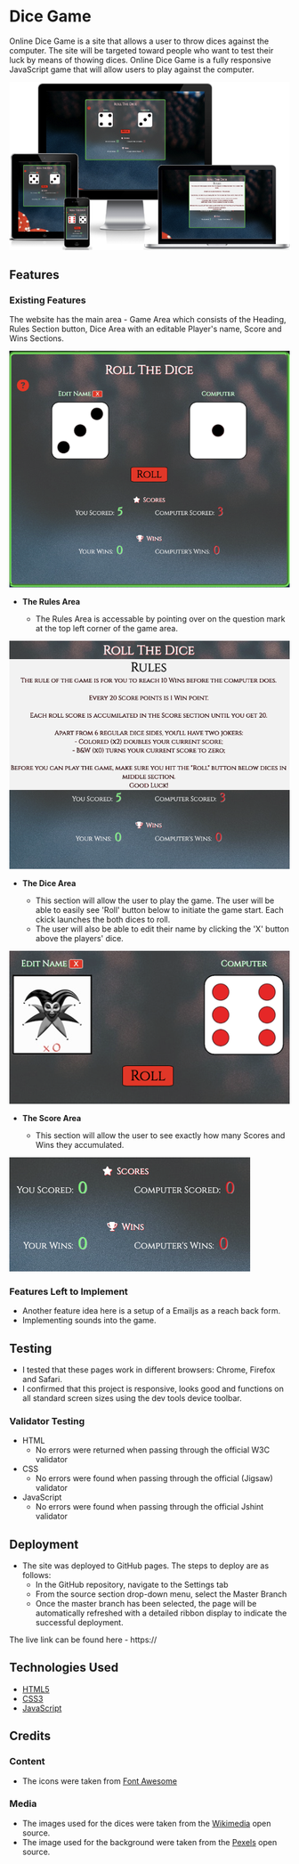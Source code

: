 # Dice Game

Online Dice Game is a site that allows a user to throw dices against the computer. The site will be targeted toward people who want to test their luck by means of thowing dices. Online Dice Game is a fully responsive JavaScript game that will allow users to play against the computer. 

![Responsive Mockup](https://github.com/Annausername/dice-game-/blob/main/assets/Main.png)

## Features

### Existing Features

The website has the main area - Game Area which consists of the Heading, Rules Section button, Dice Area with an editable Player's name, Score and Wins Sections.

![Game Area](https://github.com/Annausername/dice-game-/blob/main/assets/Game%20Area.png)

- __The Rules Area__

  -  The Rules Area is accessable by pointing over on the question mark at the top left corner of the game area.

![Rules Area](https://github.com/Annausername/dice-game-/blob/main/assets/Rules.png)

- __The Dice Area__

  - This section will allow the user to play the game. The user will be able to easily see 'Roll' button below to initiate the game start. Each ckick launches the both dices to roll.
  - The user will also be able to edit their name by clicking the 'X' button above the players' dice.

![Dice Area](https://github.com/Annausername/dice-game-/blob/main/assets/Dice%20Area.png)

- __The Score Area__

  - This section will allow the user to see exactly how many Scores and Wins they accumulated. 

![Score Area](https://github.com/Annausername/dice-game-/blob/main/assets/Score%20Area.png)

### Features Left to Implement

- Another feature idea here is a setup of a Emailjs as a reach back form.
- Implementing sounds into the game.

## Testing

 - I tested that these pages work in different browsers: Chrome, Firefox and Safari.
 - I confirmed that this project is responsive, looks good and functions on all standard screen sizes using the dev tools device toolbar.

### Validator Testing 

- HTML
    - No errors were returned when passing through the official W3C validator
- CSS
    - No errors were found when passing through the official (Jigsaw) validator
- JavaScript
    - No errors were found when passing through the official Jshint validator 

## Deployment

- The site was deployed to GitHub pages. The steps to deploy are as follows: 
  - In the GitHub repository, navigate to the Settings tab 
  - From the source section drop-down menu, select the Master Branch
  - Once the master branch has been selected, the page will be automatically refreshed with a detailed ribbon display to indicate the successful deployment. 

The live link can be found here - https://

## Technologies Used

- [HTML5](https://en.wikipedia.org/wiki/HTML5)
- [CSS3](https://en.wikipedia.org/wiki/Cascading_Style_Sheets)
- [JavaScript](https://en.wikipedia.org/wiki/JavaScript)

## Credits 

### Content 

- The icons were taken from [Font Awesome](https://fontawesome.com/)

### Media

- The images used for the dices were taken from the [Wikimedia](https://commons.wikimedia.org/wiki/) open source.
- The image used for the background were taken from the [Pexels](https://www.pexels.com/) open source.
